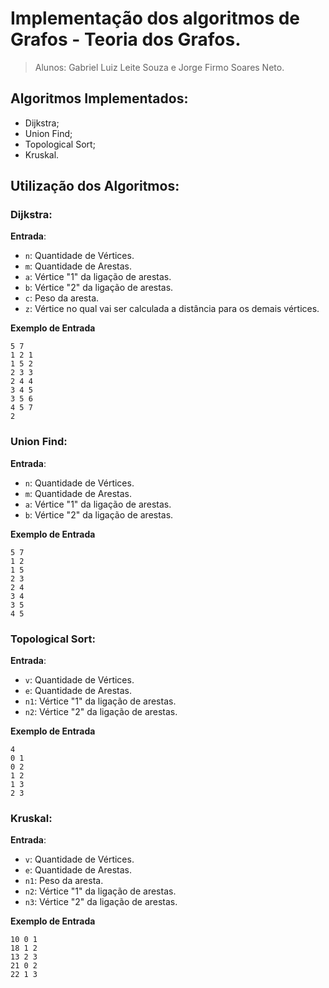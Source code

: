 # Implementação dos algoritmos de Grafos - Teoria dos Grafos.

> Alunos: Gabriel Luiz Leite Souza e Jorge Firmo Soares Neto.

## Algoritmos Implementados:
- Dijkstra;
- Union Find;
- Topological Sort;
- Kruskal.

## Utilização dos Algoritmos:
### Dijkstra:
**Entrada**:
- `n`: Quantidade de Vértices.
- `m`: Quantidade de Arestas.
- `a`: Vértice "1" da ligação de arestas.
- `b`: Vértice "2" da ligação de arestas.
- `c`: Peso da aresta.
- `z`: Vértice no qual vai ser calculada a distância para os demais vértices.

**Exemplo de Entrada**
``` 
5 7
1 2 1
1 5 2
2 3 3
2 4 4
3 4 5
3 5 6
4 5 7
2 
```

### Union Find:
**Entrada**:
- `n`: Quantidade de Vértices.
- `m`: Quantidade de Arestas.
- `a`: Vértice "1" da ligação de arestas.
- `b`: Vértice "2" da ligação de arestas.

**Exemplo de Entrada**
``` 
5 7
1 2
1 5
2 3
2 4
3 4
3 5
4 5
```

### Topological Sort:
**Entrada**:
- `v`: Quantidade de Vértices.
- `e`: Quantidade de Arestas.
- `n1`: Vértice "1" da ligação de arestas.
- `n2`: Vértice "2" da ligação de arestas.

**Exemplo de Entrada**
``` 
4
0 1 
0 2 
1 2
1 3
2 3
```

### Kruskal:
**Entrada**:
- `v`: Quantidade de Vértices.
- `e`: Quantidade de Arestas.
- `n1`: Peso da aresta.
- `n2`: Vértice "1" da ligação de arestas.
- `n3`: Vértice "2" da ligação de arestas.

**Exemplo de Entrada**
``` 
10 0 1
18 1 2
13 2 3
21 0 2
22 1 3
```
